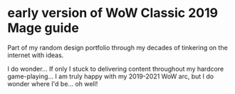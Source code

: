 # early version of WoW Classic 2019 Mage guide

Part of my random design portfolio through my decades of tinkering on the internet with ideas.

I do wonder... If only I stuck to delivering content throughout my hardcore game-playing... I am truly happy with my 2019-2021 WoW arc, but I do wonder where I'd be... oh well!